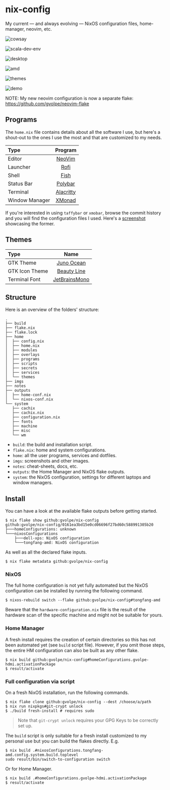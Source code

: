 nix-config
==========

My current — and always evolving — NixOS configuration files, home-manager, neovim, etc.

![cowsay](imgs/cowsay.png)

![scala-dev-env](imgs/scala-dev.png)

![desktop](imgs/desktop-1.jpg)

![amd](imgs/amd.jpg)

![themes](imgs/theme.jpg)

![demo](imgs/demo.png)

NOTE: My new neovim configuration is now a separate flake: https://github.com/gvolpe/neovim-flake

## Programs

The `home.nix` file contains details about all the software I use, but here's a shout-out to the ones I use the most and that are customized to my needs.

| Type           | Program      |
| :------------- | :----------: |
| Editor         | [NeoVim](https://neovim.io/) |
| Launcher       | [Rofi](https://github.com/davatorium/rofi) |
| Shell          | [Fish](https://fishshell.com/) |
| Status Bar     | [Polybar](https://polybar.github.io/) |
| Terminal       | [Alacritty](https://github.com/alacritty/alacritty) |
| Window Manager | [XMonad](https://xmonad.org/) |

If you're interested in using `taffybar` or `xmobar`, browse the commit history and you will find the configuration files I used. Here's a [screenshot](imgs/taffybar.png) showcasing the former.

## Themes

| Type           | Name      |
| :------------- | :----------: |
| GTK Theme      | [Juno Ocean](https://github.com/EliverLara/Juno) |
| GTK Icon Theme | [Beauty Line](https://www.gnome-look.org/p/1425426/) |
| Terminal Font  | [JetBrainsMono](https://www.jetbrains.com/lp/mono/) |

## Structure

Here is an overview of the folders' structure:

```
.
├── build
├── flake.nix
├── flake.lock
├── home
│  ├── config.nix
│  ├── home.nix
│  ├── modules
│  ├── overlays
│  ├── programs
│  ├── scripts
│  ├── secrets
│  ├── services
│  └── themes
├── imgs
├── notes
├── outputs
│  ├── home-conf.nix
│  └── nixos-conf.nix
└── system
   ├── cachix
   ├── cachix.nix
   ├── configuration.nix
   ├── fonts
   ├── machine
   ├── misc
   └── wm
```

- `build`: the build and installation script.
- `flake.nix`: home and system configurations.
- `home`: all the user programs, services and dotfiles.
- `imgs`: screenshots and other images.
- `notes`: cheat-sheets, docs, etc.
- `outputs`: the Home Manager and NixOS flake outputs.
- `system`: the NixOS configuration, settings for different laptops and window managers.

## Install

You can have a look at the available flake outputs before getting started.

```console
$ nix flake show github:gvolpe/nix-config
github:gvolpe/nix-config/0161ea3bd15e0cd06696f27bd60c588991305b20
├───homeConfigurations: unknown
└───nixosConfigurations
    ├───dell-xps: NixOS configuration
    └───tongfang-amd: NixOS configuration
```

As well as all the declared flake inputs.

```console
$ nix flake metadata github:gvolpe/nix-config
```

### NixOS

The full home configuration is not yet fully automated but the NixOS configuration can be installed by running the following command.

```console
$ nixos-rebuild switch --flake github:gvolpe/nix-config#tongfang-amd
```

Beware that the `hardware-configuration.nix` file is the result of the hardware scan of the specific machine and might not be suitable for yours.

### Home Manager

A fresh install requires the creation of certain directories so this has not been automated yet (see `build` script file). However, if you omit those steps, the entire HM configuration can also be built as any other flake.

```console
$ nix build github:gvolpe/nix-config#homeConfigurations.gvolpe-hdmi.activationPackage
$ result/activate
```

### Full configuration via script

On a fresh NixOS installation, run the following commands.

```console
$ nix flake clone github:gvolpe/nix-config --dest /choose/a/path
$ nix run nixpkgs#git-crypt unlock
$ ./build fresh-install # requires sudo
```

> Note that `git-crypt unlock` requires your GPG Keys to be correctly set up.

The `build` script is only suitable for a fresh install customized to my personal use but you can build the flakes directly. E.g.

```console
$ nix build .#nixosConfigurations.tongfang-amd.config.system.build.toplevel
sudo result/bin/switch-to-configuration switch
```

Or for Home Manager.

```console
$ nix build .#homeConfigurations.gvolpe-hdmi.activationPackage
$ result/activate
```
